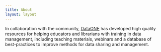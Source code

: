 ```yaml
---
title: About
layout: layout
---
```


In collaboration with the community, <a href="https://www.dataone.org/education" target="_blank">DataONE</a> has developed high quality resources for helping educators and librarians with training in data management, including teaching materials, webinars and a database of best-practices to improve methods for data sharing and management.
